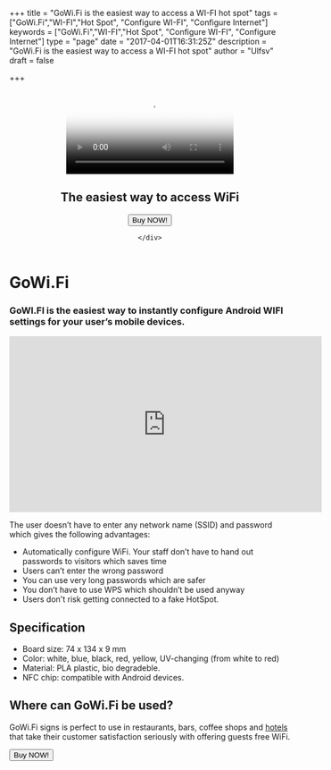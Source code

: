 +++
title = "GoWi.Fi is the easiest way to access a WI-FI hot spot"
tags = ["GoWi.Fi","WI-FI","Hot Spot", "Configure WI-FI", "Configure Internet"]
keywords = ["GoWi.Fi","WI-FI","Hot Spot", "Configure WI-FI", "Configure Internet"]
type = "page"
date = "2017-04-01T16:31:25Z"
description = "GoWi.Fi is the easiest way to access a WI-FI hot spot"
author = "Ulfsv"
draft = false

+++
<header>
  <section class="video v-center">
  <div id="bgVideo" class="background">
<video id="video_background" preload="auto" autoplay="autoplay" loop="loop" poster="https://res.cloudinary.com/dtnahfj7l/image/upload/q_63/v1506647174/mobile-front-pic-min_gakkrx.jpg"><source src="https://res.cloudinary.com/dtnahfj7l/video/upload/v1506461785/gowifiinstruction5_azjcov.mp4" type="video/mp4">bgvideo</video>
</div>
<div class="hero-unit">
    <div class="container text-left">
<h1 class="hero-title-lg dont-break-out">The easiest way to access WiFi</h1>
<!-- dont-break-out -->
<!--<h2 class="title text-left">With GoWi.Fi, your user's mobile devices will instantly get the WiFi settings configured.</h2>-->

<p><button
class="btn btn-primary btn-lg uppercase page-scroll snipcart-add-item"
data-item-id="gowifisign"
data-item-name="GoWi.Fi Sign"
data-item-price="35.00"
data-item-weight="100"
data-item-url="https://www.gowi.fi/"
data-item-stackable="false"
data-item-custom1-name="Network name (SSID)"
data-item-custom1-required="true"
data-item-custom2-name="Wi-Fi Password"
data-item-custom2-required="true"
data-item-custom3-name="Select color"
data-item-custom3-options="White|Blue|Black|Red|Yellow|UV-changing"
data-item-custom3-value="White"
data-item-custom4-name="Select material"
data-item-custom4-options="PLA Plastic|Bio degradable"
data-item-custom4-value="PLA Plastic"
data-item-description="Custom designed Instant GoWi.Fi Sign with NFC">
    Buy NOW!
</button>
</p>

</div>
<!-- end card -->

    </div>

</section>
</header>



<div class="container">
<div class="row">
<div class="col-sm-12">
<header class="container hat">
<h1>
</h1>
</header>
<h1 id="gowi-fi">GoWi.Fi</h1>
<h3 id="gowi-fi-is-the-easiest-way-to-instantly-get-wi-fi-settings-configured-in-your-user-s-mobile-devices">GoWI.FI is the easiest way to instantly configure Android WIFI settings for your user’s mobile devices.</h3>
<iframe width="560" height="315" src="https://www.youtube.com/embed/eizrBItckM4?rel=0" frameborder="0" allowfullscreen></iframe>
<p>The user doesn’t have to enter any network name (SSID) and password which gives the following advantages:</p>
<ul>
<li>Automatically configure WiFi. Your staff don’t have to hand out passwords to visitors which saves time</li>
<li>Users can’t enter the wrong password</li>
<li>You can use very long passwords which are safer</li>
<li>You don’t have to use WPS which shouldn’t be used anyway</li>
<li>Users don't risk getting connected to a fake HotSpot.
</ul>
<h2 id="specification">Specification</h2>
<ul>
<li>Board size: 74 x 134 x 9 mm</li>
<li>Color: white, blue, black, red, yellow, UV-changing (from white to red)</li>
<li>Material: PLA plastic, bio degradeble.</li>
<li>NFC chip: compatible with Android devices.</li>
</ul>

<h2>Where can GoWi.Fi be used?</h2>
<p>GoWi.Fi signs is perfect to use in restaurants, bars, coffee shops and <a href="https://www.gowi.fi/who-is-using-gowifi/" target="_blank">hotels</a> that take their customer satisfaction seriously with offering guests free WiFi.</p>
<p><button
class="btn btn-primary btn-lg uppercase page-scroll snipcart-add-item"
data-item-id="gowifisign"
data-item-name="GoWi.Fi Sign"
data-item-price="35.00"
data-item-weight="100"
data-item-url="https://www.gowi.fi/"
data-item-stackable="false"
data-item-custom1-name="Network name (SSID)"
data-item-custom1-required="true"
data-item-custom2-name="Wi-Fi Password"
data-item-custom2-required="true"
data-item-custom3-name="Select color"
data-item-custom3-options="White|Blue|Black|Red|Yellow|UV-changing"
data-item-custom3-value="White"
data-item-custom4-name="Select material"
data-item-custom4-options="PLA Plastic|Bio degradable"
data-item-custom4-value="PLA Plastic"
data-item-description="Custom designed Instant GoWi.Fi Sign with NFC">
    Buy NOW!
</button>
</p>
</div>
</div>
</div>
